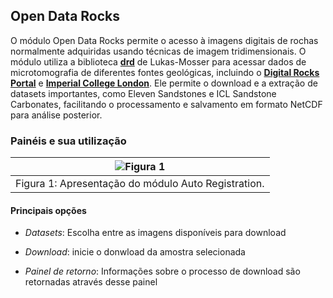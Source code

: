 ## Open Data Rocks

O módulo Open Data Rocks permite o acesso à imagens digitais de rochas normalmente adquiridas usando técnicas de imagem tridimensionais. O módulo utiliza a biblioteca **[drd](https://github.com/LukasMosser/digital_rocks_data)**
 de Lukas-Mosser para acessar dados de microtomografia de diferentes fontes geológicas, incluindo o **[Digital Rocks Portal](https://www.digitalrocksportal.org/)** e **[Imperial College London](https://www.imperial.ac.uk/earth-science/research/research-groups/pore-scale-modelling/micro-ct-images-and-networks/)**. Ele permite o download e a extração de datasets importantes, como Eleven Sandstones e ICL Sandstone Carbonates, facilitando o processamento e salvamento em formato NetCDF para análise posterior.


### Painéis e sua utilização

| ![Figura 1](../assets/images/micro_ct/modulos/open_rock_data/interface.png) |
|:-----------------------------------------------:|
| Figura 1: Apresentação do módulo Auto Registration. |



#### Principais opções
 
 - _Datasets_: Escolha entre as imagens disponíveis para download

 - _Download_: inicie o donwload da amostra selecionada

 - _Painel de retorno_: Informações sobre o processo de download são retornadas através desse painel

